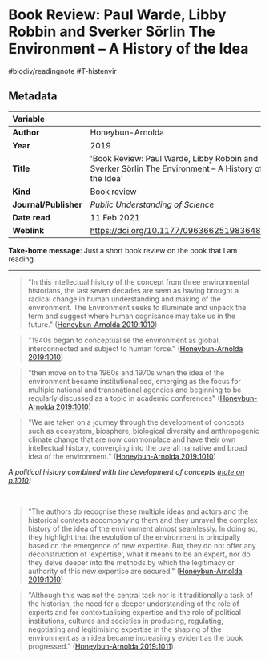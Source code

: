 # Book Review: Paul Warde, Libby Robbin and Sverker Sörlin The Environment – A History of the Idea
#biodiv/readingnote #T-histenvir 

## Metadata

|   Variable     |  |
|:--------------|:-----------|
| **Author**			| Honeybun-Arnolda     | 
| **Year**				| 		2019	 | 
| **Title**				| 	'Book Review: Paul Warde, Libby Robbin and Sverker Sörlin The Environment – A History of the Idea'		 | 
| **Kind**				| Book review | 
| **Journal/Publisher**				| 	*Public Understanding of Science*		 | 
| **Date read**				| 	11 Feb 2021	 | 
| **Weblink**				| 	https://doi.org/10.1177/0963662519836487		 | 

**Take-home message**: Just a short book review on the book that I am reading.


---
> "In this intellectual history of the concept from three environmental historians, the last seven decades are seen as having brought a radical change in human understanding and making of the environment. The Environment seeks to illuminate and unpack the term and suggest where human cognisance may take us in the future." ([Honeybun-Arnolda 2019:1010](zotero://open-pdf/library/items/5GZRWRXD?page=1))

> "1940s began to conceptualise the environment as global, interconnected and subject to human force." ([Honeybun-Arnolda 2019:1010](zotero://open-pdf/library/items/5GZRWRXD?page=1))

> "then move on to the 1960s and 1970s when the idea of the environment became institutionalised, emerging as the focus for multiple national and transnational agencies and beginning to be regularly discussed as a topic in academic conferences" ([Honeybun-Arnolda 2019:1010](zotero://open-pdf/library/items/5GZRWRXD?page=1))

> "We are taken on a journey through the development of concepts such as ecosystem, biosphere, biological diversity and anthropogenic climate change that are now commonplace and have their own intellectual history, converging into the overall narrative and broad idea of the environment." ([Honeybun-Arnolda 2019:1010](zotero://open-pdf/library/items/5GZRWRXD?page=1))

*A political history combined with the development of concepts ([note on p.1010](zotero://open-pdf/library/items/5GZRWRXD?page=1))*

 
 
 
 
 

> "The authors do recognise these multiple ideas and actors and the historical contexts accompanying them and they unravel the complex history of the idea of the environment almost seamlessly. In doing so, they highlight that the evolution of the environment is principally based on the emergence of new expertise. But, they do not offer any deconstruction of 'expertise', what it means to be an expert, nor do they delve deeper into the methods by which the legitimacy or authority of this new expertise are secured." ([Honeybun-Arnolda 2019:1010](zotero://open-pdf/library/items/5GZRWRXD?page=1))


> "Although this was not the central task nor is it traditionally a task of the historian, the need for a deeper understanding of the role of experts and for contextualising expertise and the role of political institutions, cultures and societies in producing, regulating, negotiating and legitimising expertise in the shaping of the environment as an idea became increasingly evident as the book progressed." ([Honeybun-Arnolda 2019:1011](zotero://open-pdf/library/items/5GZRWRXD?page=2))

